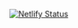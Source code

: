 [![Netlify Status](https://api.netlify.com/api/v1/badges/8196be54-d55c-4da2-bec6-13ba9e78ae99/deploy-status)](https://app.netlify.com/sites/radiant-gaufre-c14472/deploys)
